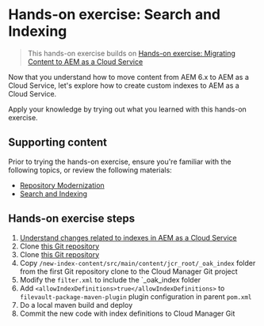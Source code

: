 # Hands-on exercise: Search and Indexing

> This hands-on exercise builds on [Hands-on exercise: Migrating Content to AEM as a Cloud Service](https://github.com/adobe/aem-cloud-engineering-video-series-exercises/tree/session6-transfercontent)

Now that you understand how to move content from AEM 6.x to AEM as a Cloud Service, let's explore how to create custom indexes to AEM as a Cloud Service.

Apply your knowledge by trying out what you learned with this hands-on exercise.

## Supporting content 

Prior to trying the hands-on exercise, ensure you're familiar with the following topics, or review the following materials:

+ [Repository Modernization](https://experienceleague.adobe.com/docs/experience-manager-learn/cloud-service/migration/moving-to-aem-as-a-cloud-service/repository-modernization.html?lang=en)
+ [Search and Indexing](https://experienceleague.adobe.com/docs/experience-manager-learn/cloud-service/migration/moving-to-aem-as-a-cloud-service/search-and-indexing.html?lang=en)

## Hands-on exercise steps

1. [Understand changes related to indexes in AEM as a Cloud Service](https://experienceleague.adobe.com/docs/experience-manager-cloud-service/operations/indexing.html?lang=en#changes-in-aem-as-a-cloud-service)
2. Clone [this Git repository](https://github.com/adobe/aem-cloud-engineering-video-series-exercises/tree/session7-indexes/new-index-content)
3. Clone [this Git repository](https://github.com/adobe/aem-cloud-engineering-video-series-exercises/tree/session7-indexes/sample-ethos-image)
4. Copy `/new-index-content/src/main/content/jcr_root/_oak_index` folder from the first Git repository clone to the Cloud Manager Git project
5. Modify the `filter.xml` to include the `_oak_index  folder
6. Add `<allowIndexDefinitions>true</allowIndexDefinitions>` to `filevault-package-maven-plugin` plugin configuration in parent `pom.xml`
7. Do a local maven build and deploy
8. Commit the new code with index definitions to Cloud Manager Git
